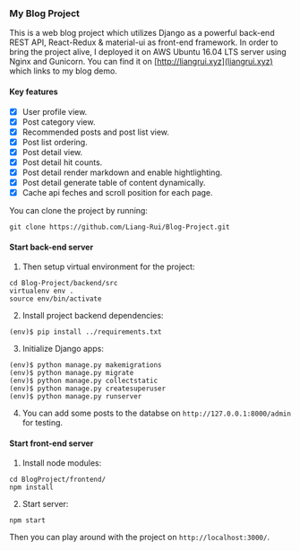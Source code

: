 ### My Blog Project

This is a web blog project which utilizes Django as a powerful back-end REST API, React-Redux & material-ui as front-end framework. In order to bring the project alive, I deployed it on AWS Ubuntu 16.04 LTS server using Nginx and Gunicorn. You can find it on [http://liangrui.xyz](liangrui.xyz) which links to my blog demo.

#### Key features

- [x] User profile view.
- [x] Post category view.
- [x] Recommended posts and post list view.
- [x] Post list ordering.
- [x] Post detail view.
- [x] Post detail hit counts.
- [x] Post detail render markdown and enable hightlighting.
- [x] Post detail generate table of content dynamically.
- [x] Cache api feches and scroll position for each page.

You can clone the project by running:
```shell
git clone https://github.com/Liang-Rui/Blog-Project.git
```

#### Start back-end server

1. Then setup virtual environment for the project:
```shell
cd Blog-Project/backend/src
virtualenv env .
source env/bin/activate
```

2. Install project backend dependencies:
```shell
(env)$ pip install ../requirements.txt
```

3. Initialize Django apps:
```shell
(env)$ python manage.py makemigrations
(env)$ python manage.py migrate
(env)$ python manage.py collectstatic
(env)$ python manage.py createsuperuser
(env)$ python manage.py runserver
```

4. You can add some posts to the databse on ```http://127.0.0.1:8000/admin``` for testing.

#### Start front-end server

1. Install node modules:
```shell
cd BlogProject/frontend/
npm install
```

2. Start server:
```shell
npm start
```
Then you can play around with the project on ```http://localhost:3000/```.